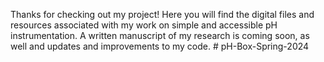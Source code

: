 Thanks for checking out my project! Here you will find the digital files and resources associated with my work on simple and accessible pH instrumentation. A written manuscript of my research is coming soon, as well and updates and improvements to my code. # pH-Box-Spring-2024
